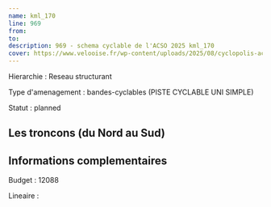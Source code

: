 ```yaml
---
name: kml_170 
line: 969
from: 
to:  
description: 969 - schema cyclable de l'ACSO 2025 kml_170 
cover: https://www.velooise.fr/wp-content/uploads/2025/08/cyclopolis-acso-969.jpg
---
```

Hierarchie : Reseau structurant

Type d'amenagement : bandes-cyclables (PISTE CYCLABLE UNI SIMPLE)

Statut : planned

## Les troncons (du Nord au Sud)

## Informations complementaires

Budget  : 12088 

Lineaire :

